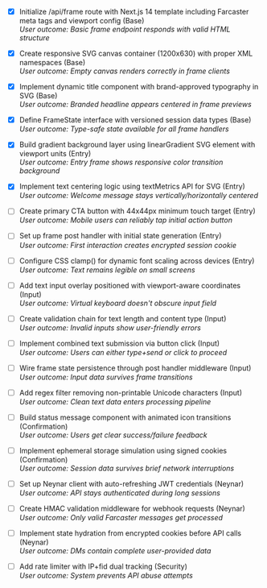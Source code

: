 - [x] Initialize /api/frame route with Next.js 14 template including Farcaster meta tags and viewport config (Base)  
*User outcome: Basic frame endpoint responds with valid HTML structure*

- [x] Create responsive SVG canvas container (1200x630) with proper XML namespaces (Base)  
*User outcome: Empty canvas renders correctly in frame clients*

- [x] Implement dynamic title component with brand-approved typography in SVG (Base)  
*User outcome: Branded headline appears centered in frame previews*

- [x] Define FrameState interface with versioned session data types (Base)  
*User outcome: Type-safe state available for all frame handlers*

- [x] Build gradient background layer using linearGradient SVG element with viewport units (Entry)  
*User outcome: Entry frame shows responsive color transition background*

- [x] Implement text centering logic using textMetrics API for SVG (Entry)  
*User outcome: Welcome message stays vertically/horizontally centered*

- [ ] Create primary CTA button with 44x44px minimum touch target (Entry)  
*User outcome: Mobile users can reliably tap initial action button*

- [ ] Set up frame post handler with initial state generation (Entry)  
*User outcome: First interaction creates encrypted session cookie*

- [ ] Configure CSS clamp() for dynamic font scaling across devices (Entry)  
*User outcome: Text remains legible on small screens*

- [ ] Add text input overlay positioned with viewport-aware coordinates (Input)  
*User outcome: Virtual keyboard doesn't obscure input field*

- [ ] Create validation chain for text length and content type (Input)  
*User outcome: Invalid inputs show user-friendly errors*

- [ ] Implement combined text submission via button click (Input)  
*User outcome: Users can either type+send or click to proceed*

- [ ] Wire frame state persistence through post handler middleware (Input)  
*User outcome: Input data survives frame transitions*

- [ ] Add regex filter removing non-printable Unicode characters (Input)  
*User outcome: Clean text data enters processing pipeline*

- [ ] Build status message component with animated icon transitions (Confirmation)  
*User outcome: Users get clear success/failure feedback*

- [ ] Implement ephemeral storage simulation using signed cookies (Confirmation)  
*User outcome: Session data survives brief network interruptions*

- [ ] Set up Neynar client with auto-refreshing JWT credentials (Neynar)  
*User outcome: API stays authenticated during long sessions*

- [ ] Create HMAC validation middleware for webhook requests (Neynar)  
*User outcome: Only valid Farcaster messages get processed*

- [ ] Implement state hydration from encrypted cookies before API calls (Neynar)  
*User outcome: DMs contain complete user-provided data*

- [ ] Add rate limiter with IP+fid dual tracking (Security)  
*User outcome: System prevents API abuse attempts*
